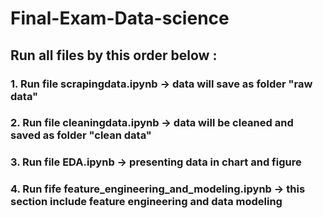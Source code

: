 # Final-Exam-Data-science

## Run all files by this order below :

### 1. Run file scrapingdata.ipynb -> data will save as folder "raw data"

### 2. Run file cleaningdata.ipynb -> data will be cleaned and saved as folder "clean data"

### 3. Run file EDA.ipynb -> presenting data in chart and figure

### 4. Run fife feature_engineering_and_modeling.ipynb -> this section include feature engineering and data modeling

